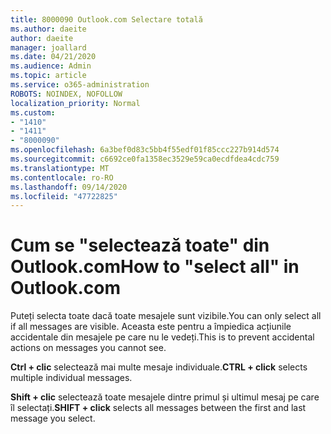 ```yaml
---
title: 8000090 Outlook.com Selectare totală
ms.author: daeite
author: daeite
manager: joallard
ms.date: 04/21/2020
ms.audience: Admin
ms.topic: article
ms.service: o365-administration
ROBOTS: NOINDEX, NOFOLLOW
localization_priority: Normal
ms.custom:
- "1410"
- "1411"
- "8000090"
ms.openlocfilehash: 6a3bef0d83c5bb4f55edf01f85ccc227b914d574
ms.sourcegitcommit: c6692ce0fa1358ec3529e59ca0ecdfdea4cdc759
ms.translationtype: MT
ms.contentlocale: ro-RO
ms.lasthandoff: 09/14/2020
ms.locfileid: "47722825"
---
```

# <a name="how-to-select-all-in-outlookcom"></a><span data-ttu-id="50848-102">Cum se "selectează toate" din Outlook.com</span><span class="sxs-lookup"><span data-stu-id="50848-102">How to "select all" in Outlook.com</span></span>

<span data-ttu-id="50848-103">Puteți selecta toate dacă toate mesajele sunt vizibile.</span><span class="sxs-lookup"><span data-stu-id="50848-103">You can only select all if all messages are visible.</span></span> <span data-ttu-id="50848-104">Aceasta este pentru a împiedica acțiunile accidentale din mesajele pe care nu le vedeți.</span><span class="sxs-lookup"><span data-stu-id="50848-104">This is to prevent accidental actions on messages you cannot see.</span></span>

<span data-ttu-id="50848-105">**Ctrl + clic** selectează mai multe mesaje individuale.</span><span class="sxs-lookup"><span data-stu-id="50848-105">**CTRL + click** selects multiple individual messages.</span></span>

<span data-ttu-id="50848-106">**Shift + clic** selectează toate mesajele dintre primul și ultimul mesaj pe care îl selectați.</span><span class="sxs-lookup"><span data-stu-id="50848-106">**SHIFT + click** selects all messages between the first and last message you select.</span></span>